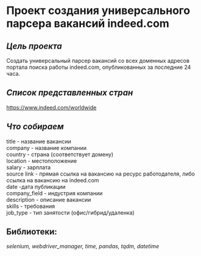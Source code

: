 # Проект создания универсального парсера вакансий indeed.com

## ***Цель проекта***

Создать универсальный парсер вакансий со всех доменных адресов портала поиска работы indeed.com, опубликованных за последние 24 часа.

## ***Список представленных стран***

https://www.indeed.com/worldwide

## ***Что собираем***

title - название вакансии   
company - название компании   
country - страна (соответствует домену)   
location - местоположение   
salary - зарплата   
source	link - прямая ссылка на вакансию на ресурс работодателя, либо ссылка на вакансию на indeed.com   
date -дата публикации   
company_field - индустрия компании   
description	- описание вакансии   
skills - требования   
job_type - тип занятости (офис/гибрид/удаленка)

## **Библиотеки:**
*selenium, webdriver_manager, time, pandas, tqdm, datetime*